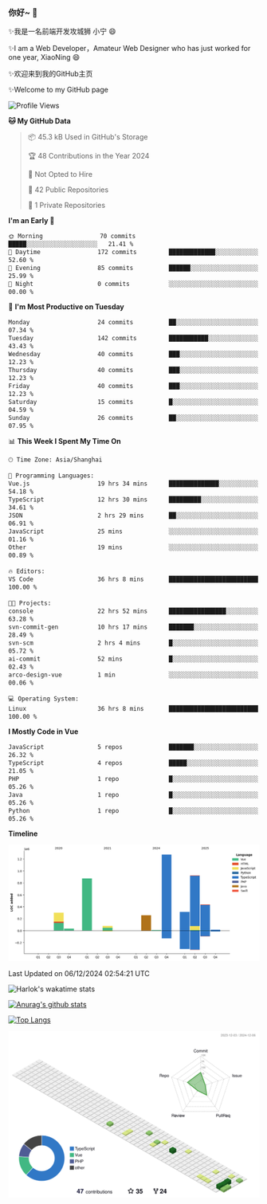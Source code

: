 ### 你好~  👋

✨我是一名前端开发攻城狮 小宁 😄

✨I am a Web Developer，Amateur Web Designer who has just worked for one year, XiaoNing 😄

✨欢迎来到我的GitHub主页

✨Welcome to my GitHub page
<!--
**7148505/7148505** is a ✨ _special_ ✨ repository because its `README.md` (this file) appears on your GitHub profile.

Here are some ideas to get you started:

- 🔭 I’m currently working on ...
- 🌱 I’m currently learning ...
- 👯 I’m looking to collaborate on ...
- 🤔 I’m looking for help with ...
- 💬 Ask me about ...
- 📫 How to reach me: ...
- 😄 Pronouns: ...
- ⚡ Fun fact: ...
-->

<!--START_SECTION:waka-->
![Profile Views](http://img.shields.io/badge/Profile%20Views-0-blue)

**🐱 My GitHub Data** 

> 📦 45.3 kB Used in GitHub's Storage 
 > 
> 🏆 48 Contributions in the Year 2024
 > 
> 🚫 Not Opted to Hire
 > 
> 📜 42 Public Repositories 
 > 
> 🔑 1 Private Repositories 
 > 
**I'm an Early 🐤** 

```text
🌞 Morning                70 commits          █████░░░░░░░░░░░░░░░░░░░░   21.41 % 
🌆 Daytime                172 commits         █████████████░░░░░░░░░░░░   52.60 % 
🌃 Evening                85 commits          ██████░░░░░░░░░░░░░░░░░░░   25.99 % 
🌙 Night                  0 commits           ░░░░░░░░░░░░░░░░░░░░░░░░░   00.00 % 
```
📅 **I'm Most Productive on Tuesday** 

```text
Monday                   24 commits          ██░░░░░░░░░░░░░░░░░░░░░░░   07.34 % 
Tuesday                  142 commits         ███████████░░░░░░░░░░░░░░   43.43 % 
Wednesday                40 commits          ███░░░░░░░░░░░░░░░░░░░░░░   12.23 % 
Thursday                 40 commits          ███░░░░░░░░░░░░░░░░░░░░░░   12.23 % 
Friday                   40 commits          ███░░░░░░░░░░░░░░░░░░░░░░   12.23 % 
Saturday                 15 commits          █░░░░░░░░░░░░░░░░░░░░░░░░   04.59 % 
Sunday                   26 commits          ██░░░░░░░░░░░░░░░░░░░░░░░   07.95 % 
```


📊 **This Week I Spent My Time On** 

```text
🕑︎ Time Zone: Asia/Shanghai

💬 Programming Languages: 
Vue.js                   19 hrs 34 mins      ██████████████░░░░░░░░░░░   54.18 % 
TypeScript               12 hrs 30 mins      █████████░░░░░░░░░░░░░░░░   34.61 % 
JSON                     2 hrs 29 mins       ██░░░░░░░░░░░░░░░░░░░░░░░   06.91 % 
JavaScript               25 mins             ░░░░░░░░░░░░░░░░░░░░░░░░░   01.16 % 
Other                    19 mins             ░░░░░░░░░░░░░░░░░░░░░░░░░   00.89 % 

🔥 Editors: 
VS Code                  36 hrs 8 mins       █████████████████████████   100.00 % 

🐱‍💻 Projects: 
console                  22 hrs 52 mins      ████████████████░░░░░░░░░   63.28 % 
svn-commit-gen           10 hrs 17 mins      ███████░░░░░░░░░░░░░░░░░░   28.49 % 
svn-scm                  2 hrs 4 mins        █░░░░░░░░░░░░░░░░░░░░░░░░   05.72 % 
ai-commit                52 mins             █░░░░░░░░░░░░░░░░░░░░░░░░   02.43 % 
arco-design-vue          1 min               ░░░░░░░░░░░░░░░░░░░░░░░░░   00.06 % 

💻 Operating System: 
Linux                    36 hrs 8 mins       █████████████████████████   100.00 % 
```

**I Mostly Code in Vue** 

```text
JavaScript               5 repos             ███████░░░░░░░░░░░░░░░░░░   26.32 % 
TypeScript               4 repos             █████░░░░░░░░░░░░░░░░░░░░   21.05 % 
PHP                      1 repo              █░░░░░░░░░░░░░░░░░░░░░░░░   05.26 % 
Java                     1 repo              █░░░░░░░░░░░░░░░░░░░░░░░░   05.26 % 
Python                   1 repo              █░░░░░░░░░░░░░░░░░░░░░░░░   05.26 % 
```



**Timeline**

![Lines of Code chart](https://raw.githubusercontent.com/littleCareless/littleCareless/master/assets/bar_graph.png)


 Last Updated on 06/12/2024 02:54:21 UTC
<!--END_SECTION:waka-->
![Harlok's wakatime stats](https://github-readme-stats.vercel.app/api/wakatime?username=littleCareless)

[![Anurag's github stats](https://github-readme-stats.vercel.app/api?username=littleCareless)](https://github.com/anuraghazra/github-readme-stats)

[![Top Langs](https://github-readme-stats.vercel.app/api/top-langs/?username=littleCareless&layout=compact)](https://github.com/anuraghazra/github-readme-stats)

![](./profile-3d-contrib/profile-green-animate.svg)
